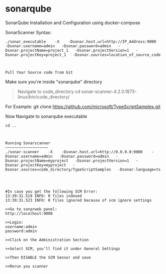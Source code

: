 # sonarqube
SonarQube Installation and Configuration using docker-compose



SonarScanner Syntax:
~~~~~~~~~~~~~~~~~~
./sonar_executable    -X    -Dsonar.host.url=http://IP_Address:9000    -Dsonar.username=admin   -Dsonar.password=admin   -Dsonar.projectName=project_1   -Dsonar.projectVersion=1   -Dsonar.projectKey=project_1   -Dsonar.sources=location_of_source_code



Pull Your Source code from Git
~~~~~~~~~~~~~~~~~~~~~~~~~~~~~~~
Make sure you're inside "sonarqube" directory
>Navigate to code_directory
cd  sonar-scanner-4.2.0.1873-linux/bin/code_directory/

For Example:
git clone https://github.com/microsoft/TypeScriptSamples.git



Now Navigate to sonarqube executable
~~~~~~~~~~~~~~~~~~~~~~~~~~~~~~~~~~~~
cd ..



Running Sonarscanner
~~~~~~~~~~~~~~~~~~~
./sonar-scanner    -X    -Dsonar.host.url=http://0.0.0.0:9000    -Dsonar.username=admin   -Dsonar.password=admin   -Dsonar.projectName=myproject   -Dsonar.projectVersion=1   -Dsonar.projectKey=myproject   -Dsonar.sources=code_directory/TypeScriptSamples   -Dsonar.language=ts




#In case you get the following SCM Error: 
13:39:31.519 INFO: 0 files indexed
13:39:31.523 INFO: 0 files ignored because of scm ignore settings

>>Go to sonarweb panel:
http://localhost:9000

>>Login:
username:admin
password:admin

>>Click on the Administration Section

>>Select SCM, you'll find it under General Settings

>>Then DISABLE the SCM Sensor and save

>>Rerun you scanner



